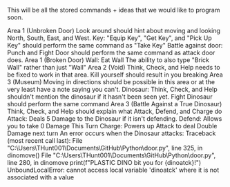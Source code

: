 This will be all the stored commands + ideas that we would like to program soon.

Area 1 (Unbroken Door)
  Look around should hint about moving and looking North, South, East, and West.
  Key:
    "Equip Key", "Get Key", and "Pick Up Key" should perform the same command as "Take Key"
  Battle against door:
    Punch and Fight Door should perform the same command as attack door does.
Area 1 (Broken Door)
  Wall:
    Eat Wall
    The ability to also type "Brick Wall" rather than just "Wall"
Area 2 (Void)
  Think, Check, and Help needs to be fixed to work in that area.
  Kill yourself should result in you breaking
Area 3 (Museum)
  Moving in directions should be possible in this area or at the very least have a note saying you can't.
  Dinosaur:
    Think, Check, and Help shouldn't mention the dinosaur if it hasn't been seen yet.
    Fight Dinosaur should perform the same command
Area 3 (Battle Against a True Dinosaur)
  Think, Check, and Help should explain what Attack, Defend, and Charge do
    Attack: Deals 5 Damage to the Dinosaur if it isn't defending.
    Defend: Allows you to take 0 Damage This Turn
    Charge: Powers up Attack to deal Double Damage next turn
  An error occurs when the Dinosaur attacks:
    Traceback (most recent call last):
    File "C:\Users\THunt001\Documents\GitHub\Python\door.py", line 325, in <module>
      dinomove()
    File "C:\Users\THunt001\Documents\GitHub\Python\door.py", line 280, in dinomove
      print(f"PLASTIC DINO bit you for {dinoatck}!")
  UnboundLocalError: cannot access local variable 'dinoatck' where it is not associated with a value
